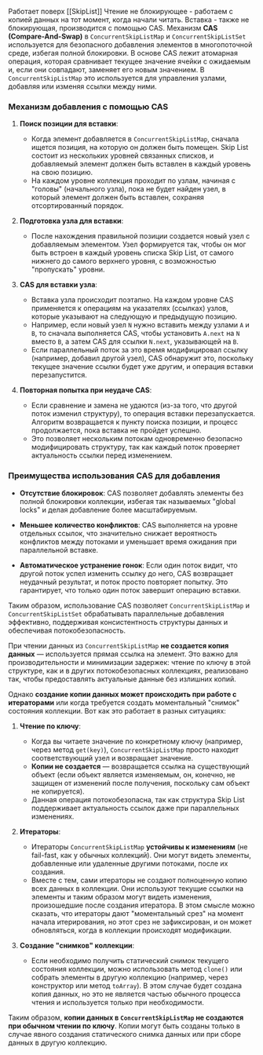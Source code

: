 Работает поверх [[SkipList]]
Чтение не блокирующее - работаем с копией данных на тот момент, когда начали читать.
Вставка - также не блокирующая, производится с помощью CAS.
Механизм **CAS (Compare-And-Swap)** в `ConcurrentSkipListMap` и `ConcurrentSkipListSet` используется для безопасного добавления элементов в многопоточной среде, избегая полной блокировки. В основе CAS лежит атомарная операция, которая сравнивает текущее значение ячейки с ожидаемым и, если они совпадают, заменяет его новым значением. В `ConcurrentSkipListMap` это используется для управления узлами, добавляя или изменяя ссылки между ними.

### Механизм добавления с помощью CAS

1. **Поиск позиции для вставки**:
   - Когда элемент добавляется в `ConcurrentSkipListMap`, сначала ищется позиция, на которую он должен быть помещен. Skip List состоит из нескольких уровней связанных списков, и добавляемый элемент должен быть вставлен в каждый уровень на свою позицию.
   - На каждом уровне коллекция проходит по узлам, начиная с "головы" (начального узла), пока не будет найден узел, в который элемент должен быть вставлен, сохраняя отсортированный порядок.

2. **Подготовка узла для вставки**:
   - После нахождения правильной позиции создается новый узел с добавляемым элементом. Узел формируется так, чтобы он мог быть встроен в каждый уровень списка Skip List, от самого нижнего до самого верхнего уровня, с возможностью "пропускать" уровни.
   
3. **CAS для вставки узла**:
   - Вставка узла происходит поэтапно. На каждом уровне CAS применяется к операциям на указателях (ссылках) узлов, которые указывают на следующую и предыдущую позицию.
   - Например, если новый узел `N` нужно вставить между узлами `A` и `B`, то сначала выполняется CAS, чтобы установить `A.next` на `N` вместо `B`, а затем CAS для ссылки `N.next`, указывающей на `B`.
   - Если параллельный поток за это время модифицировал ссылку (например, добавил другой узел), CAS обнаружит это, поскольку текущее значение ссылки будет уже другим, и операция вставки перезапустится.

4. **Повторная попытка при неудаче CAS**:
   - Если сравнение и замена не удаются (из-за того, что другой поток изменил структуру), то операция вставки перезапускается. Алгоритм возвращается к пункту поиска позиции, и процесс продолжается, пока вставка не пройдет успешно.
   - Это позволяет нескольким потокам одновременно безопасно модифицировать структуру, так как каждый поток проверяет актуальность ссылки перед изменением.

### Преимущества использования CAS для добавления

- **Отсутствие блокировок**: CAS позволяет добавлять элементы без полной блокировки коллекции, избегая так называемых "global locks" и делая добавление более масштабируемым.
  
- **Меньшее количество конфликтов**: CAS выполняется на уровне отдельных ссылок, что значительно снижает вероятность конфликтов между потоками и уменьшает время ожидания при параллельной вставке.
  
- **Автоматическое устранение гонок**: Если один поток видит, что другой поток успел изменить ссылку до него, CAS возвращает неудачный результат, и поток просто повторяет попытку. Это гарантирует, что только один поток завершит операцию вставки.

Таким образом, использование CAS позволяет `ConcurrentSkipListMap` и `ConcurrentSkipListSet` обрабатывать параллельные добавления эффективно, поддерживая консистентность структуры данных и обеспечивая потокобезопасность.

При чтении данных из `ConcurrentSkipListMap` **не создается копия данных** — используется прямая ссылка на элемент. Это важно для производительности и минимизации задержек: чтение по ключу в этой структуре, как и в других потокобезопасных коллекциях, реализовано так, чтобы предоставлять актуальные данные без излишних копий.

Однако **создание копии данных может происходить при работе с итераторами** или когда требуется создать моментальный "снимок" состояния коллекции. Вот как это работает в разных ситуациях:

1. **Чтение по ключу**:
   - Когда вы читаете значение по конкретному ключу (например, через метод `get(key)`), `ConcurrentSkipListMap` просто находит соответствующий узел и возвращает значение. 
   - **Копии не создается** — возвращается ссылка на существующий объект (если объект является изменяемым, он, конечно, не защищен от изменений после получения, поскольку сам объект не копируется).
   - Данная операция потокобезопасна, так как структура Skip List поддерживает актуальность ссылок даже при параллельных изменениях.

2. **Итераторы**:
   - Итераторы `ConcurrentSkipListMap` **устойчивы к изменениям** (не fail-fast, как у обычных коллекций). Они могут видеть элементы, добавленные или удаленные другими потоками, после их создания.
   - Вместе с тем, сами итераторы не создают полноценную копию всех данных в коллекции. Они используют текущие ссылки на элементы и таким образом могут видеть изменения, произошедшие после создания итератора. В этом смысле можно сказать, что итераторы дают "моментальный срез" на момент начала итерирования, но этот срез не зафиксирован, и он может обновляться, когда в коллекции происходят модификации.
  
3. **Создание "снимков" коллекции**:
   - Если необходимо получить статический снимок текущего состояния коллекции, можно использовать метод `clone()` или собрать элементы в другую коллекцию (например, через конструктор или метод `toArray`). В этом случае будет создана копия данных, но это не является частью обычного процесса чтения и используется только при необходимости.

Таким образом, **копии данных в `ConcurrentSkipListMap` не создаются при обычном чтении по ключу**. Копии могут быть созданы только в случае явного создания статического снимка данных или при сборе данных в другую коллекцию.